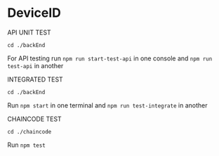 # DeviceID

API UNIT TEST

```cd ./backEnd```

For API testing run ```npm run start-test-api``` in one console
and ```npm run test-api``` in another

INTEGRATED TEST

```cd ./backEnd```

Run ```npm start``` in one terminal
and ```npm run test-integrate``` in another

CHAINCODE TEST

```cd ./chaincode```

Run ```npm test```
